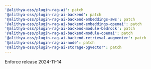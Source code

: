 ```yaml
---
'@alithya-oss/plugin-rag-ai': patch
'@alithya-oss/plugin-rag-ai-backend': patch
'@alithya-oss/plugin-rag-ai-backend-embeddings-aws': patch
'@alithya-oss/plugin-rag-ai-backend-embeddings-openai': patch
'@alithya-oss/plugin-rag-ai-backend-module-bedrock': patch
'@alithya-oss/plugin-rag-ai-backend-module-openai': patch
'@alithya-oss/plugin-rag-ai-backend-retrieval-augmenter': patch
'@alithya-oss/plugin-rag-ai-node': patch
'@alithya-oss/plugin-rag-ai-storage-pgvector': patch
---
```


Enforce release 2024-11-14
